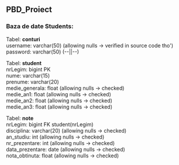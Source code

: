 ## PBD_Proiect

### Baza de date Students:   
Tabel: **conturi**   
username: varchar(50) (allowing nulls -> verified in source code tho')   
password: varchar(50) (--||--)   

Tabel: **student**   
nrLegim: bigint PK   
nume: varchar(15)   
prenume: varchar(20)   
medie_generala: float (allowing nulls -> checked)   
medie_an1: float (allowing nulls -> checked)   
medie_an2: float (allowing nulls -> checked)   
medie_an3: float (allowing nulls -> checked)   
   
Tabel: **note**   
nrLegim: bigint FK student(nrLegim)    
disciplina: varchar(20) (allowing nulls -> checked)      
an_studiu: int (allowing nulls -> checked)     
nr_prezentare: int (allowing nulls -> checked)     
data_prezentare: date (allowing nulls -> checked)   
nota_obtinuta: float (allowing nulls -> checked)   
